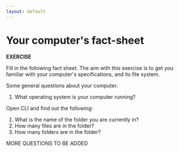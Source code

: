 ```yaml
---
layout: default
---
```


# Your computer's fact-sheet
**EXERCISE**

Fill in the following fact sheet. The aim with this exercise is to get you familiar with your computer's specifications, and its file system.

Some general questions about your computer.
1. What operating system is your computer running? 
    
Open CLI and find out the following:
1. What is the name of the folder you are currently in?
2. How many files are in the folder?
3. How many folders are in the folder?

MORE QUESTIONS TO BE ADDED


